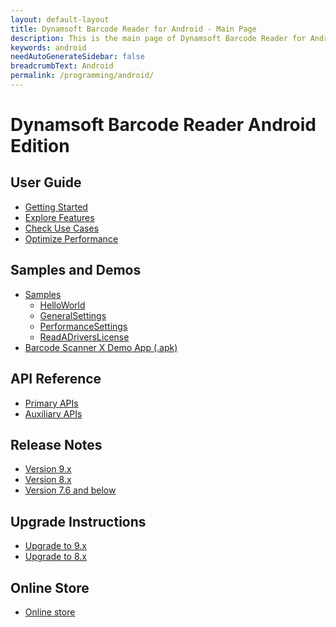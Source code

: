 ```yaml
---
layout: default-layout
title: Dynamsoft Barcode Reader for Android - Main Page
description: This is the main page of Dynamsoft Barcode Reader for Android SDK.
keywords: android
needAutoGenerateSidebar: false
breadcrumbText: Android
permalink: /programming/android/
---
```


# Dynamsoft Barcode Reader Android Edition

## User Guide

- [Getting Started](user-guide.md)
- [Explore Features](user-guide/explorer-features/index.md)
- [Check Use Cases](user-guide/use-cases/index.md)
- [Optimize Performance](quick-performance-settings.md)

## Samples and Demos

- [Samples](samples/index.md)
  - [HelloWorld](samples/helloworld.md)
  - [GeneralSettings](samples/general.md)
  - [PerformanceSettings](samples/performance.md)
  - [ReadADriversLicense](samples/drivers-license.md)
- <a href="https://download2.dynamsoft.com/dbr/android/DynamsoftBarcodeReaderDemoAndroid-9.2.10.apk" target="_blank">Barcode Scanner X Demo App (.apk)</a>

## API Reference

- [Primary APIs](api-reference/primary-index.md)
- [Auxiliary APIs](api-reference/auxiliary-index.md)

## Release Notes

- [Version 9.x](release-notes/android-9.md)
- [Version 8.x](release-notes/android-8.md)
- [Version 7.6 and below](release-notes/android-7.md)

## Upgrade Instructions

- [Upgrade to 9.x](upgrade-to-9.x.md)
- [Upgrade to 8.x](upgrade.md)

## Online Store

- <a href="https://www.dynamsoft.com/store/dynamsoft-barcode-reader/#mobile" target="_blank">Online store</a>
